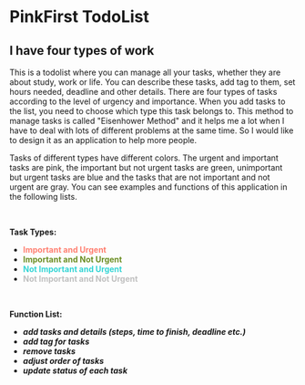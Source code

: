 # PinkFirst TodoList

## I have four types of work

This is a todolist where you can manage all your tasks, whether they are about study, work or life. 
You can describe these tasks, add tag to them, set hours needed, deadline and other details. 
There are four types of tasks according to the level of urgency and importance. 
When you add tasks to the list, you need to choose which type this task belongs to. 
This method to manage tasks is called "Eisenhower Method" and it helps me a lot when I have to deal with lots of different problems at the same time. 
So I would like to design it as an application to help more people.
  
  
Tasks of different types have different colors. The urgent and important tasks are pink, 
the important but not urgent tasks are green, 
unimportant but urgent tasks are blue and the tasks that are not important and not urgent are gray. 
You can see examples and functions of this application in the following lists.

<br/>


**Task Types:**
- <font color=#FF8072 >**Important and Urgent**</font>
- <font color=#6B8E23>**Important and Not Urgent**</font>
- <font color=#34D5D5>**Not Important and Urgent**</font>
- <font color=#C0C0C0>**Not Important and Not Urgent**</font>


<br/>

**Function List:**
- __*add tasks and details (steps, time to finish, deadline etc.)*__
- __*add tag for tasks*__
- __*remove tasks*__
- __*adjust order of tasks*__
- __*update status of each task*__
